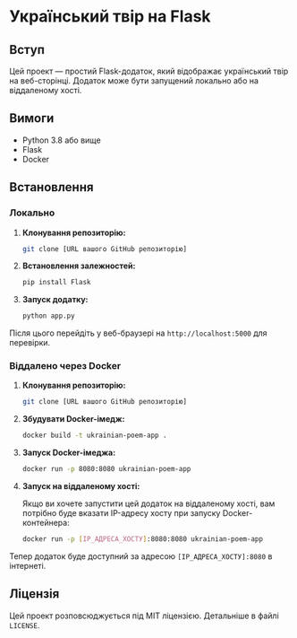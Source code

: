 # Український твір на Flask

## Вступ

Цей проект — простий Flask-додаток, який відображає український твір на веб-сторінці. Додаток може бути запущений локально або на віддаленому хості.

## Вимоги

- Python 3.8 або вище
- Flask
- Docker

## Встановлення

### Локально

1. **Клонування репозиторію:**

    ```bash
    git clone [URL вашого GitHub репозиторію]
    ```

2. **Встановлення залежностей:**

    ```bash
    pip install Flask
    ```

3. **Запуск додатку:**

    ```bash
    python app.py
    ```

Після цього перейдіть у веб-браузері на `http://localhost:5000` для перевірки.

### Віддалено через Docker

1. **Клонування репозиторію:**

    ```bash
    git clone [URL вашого GitHub репозиторію]
    ```

2. **Збудувати Docker-імедж:**

    ```bash
    docker build -t ukrainian-poem-app .
    ```

3. **Запуск Docker-імеджа:**

    ```bash
    docker run -p 8080:8080 ukrainian-poem-app
    ```

4. **Запуск на віддаленому хості:**

    Якщо ви хочете запустити цей додаток на віддаленому хості, вам потрібно буде вказати IP-адресу хосту при запуску Docker-контейнера:

    ```bash
    docker run -p [IP_АДРЕСА_ХОСТУ]:8080:8080 ukrainian-poem-app
    ```

Тепер додаток буде доступний за адресою `[IP_АДРЕСА_ХОСТУ]:8080` в інтернеті.

## Ліцензія

Цей проект розповсюджується під MIT ліцензією. Детальніше в файлі `LICENSE`.
